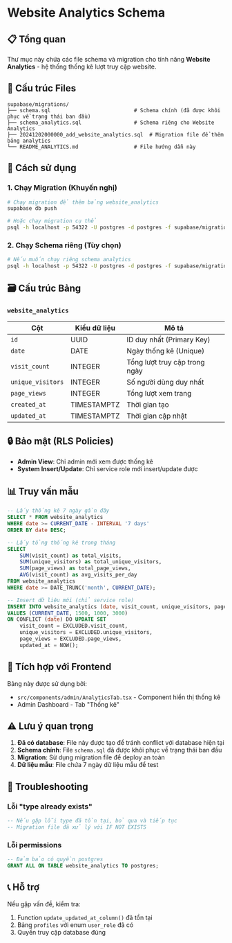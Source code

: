 # Website Analytics Schema

## 📋 Tổng quan

Thư mục này chứa các file schema và migration cho tính năng **Website Analytics** - hệ thống thống kê lượt truy cập website.

## 📁 Cấu trúc Files

```
supabase/migrations/
├── schema.sql                           # Schema chính (đã được khôi phục về trạng thái ban đầu)
├── schema_analytics.sql                 # Schema riêng cho Website Analytics
├── 20241202000000_add_website_analytics.sql  # Migration file để thêm bảng analytics
└── README_ANALYTICS.md                  # File hướng dẫn này
```

## 🚀 Cách sử dụng

### 1. **Chạy Migration (Khuyến nghị)**

```bash
# Chạy migration để thêm bảng website_analytics
supabase db push

# Hoặc chạy migration cụ thể
psql -h localhost -p 54322 -U postgres -d postgres -f supabase/migrations/20241202000000_add_website_analytics.sql
```

### 2. **Chạy Schema riêng (Tùy chọn)**

```bash
# Nếu muốn chạy riêng schema analytics
psql -h localhost -p 54322 -U postgres -d postgres -f supabase/migrations/schema_analytics.sql
```

## 🗃️ Cấu trúc Bảng

### `website_analytics`

| Cột | Kiểu dữ liệu | Mô tả |
|-----|-------------|-------|
| `id` | UUID | ID duy nhất (Primary Key) |
| `date` | DATE | Ngày thống kê (Unique) |
| `visit_count` | INTEGER | Tổng lượt truy cập trong ngày |
| `unique_visitors` | INTEGER | Số người dùng duy nhất |
| `page_views` | INTEGER | Tổng lượt xem trang |
| `created_at` | TIMESTAMPTZ | Thời gian tạo |
| `updated_at` | TIMESTAMPTZ | Thời gian cập nhật |

## 🔒 Bảo mật (RLS Policies)

- **Admin View**: Chỉ admin mới xem được thống kê
- **System Insert/Update**: Chỉ service role mới insert/update được

## 📊 Truy vấn mẫu

```sql
-- Lấy thống kê 7 ngày gần đây
SELECT * FROM website_analytics
WHERE date >= CURRENT_DATE - INTERVAL '7 days'
ORDER BY date DESC;

-- Lấy tổng thống kê trong tháng
SELECT
    SUM(visit_count) as total_visits,
    SUM(unique_visitors) as total_unique_visitors,
    SUM(page_views) as total_page_views,
    AVG(visit_count) as avg_visits_per_day
FROM website_analytics
WHERE date >= DATE_TRUNC('month', CURRENT_DATE);

-- Insert dữ liệu mới (chỉ service role)
INSERT INTO website_analytics (date, visit_count, unique_visitors, page_views)
VALUES (CURRENT_DATE, 1500, 1000, 3000)
ON CONFLICT (date) DO UPDATE SET
    visit_count = EXCLUDED.visit_count,
    unique_visitors = EXCLUDED.unique_visitors,
    page_views = EXCLUDED.page_views,
    updated_at = NOW();
```

## 🔧 Tích hợp với Frontend

Bảng này được sử dụng bởi:
- `src/components/admin/AnalyticsTab.tsx` - Component hiển thị thống kê
- Admin Dashboard - Tab "Thống kê"

## ⚠️ Lưu ý quan trọng

1. **Đã có database**: File này được tạo để tránh conflict với database hiện tại
2. **Schema chính**: File `schema.sql` đã được khôi phục về trạng thái ban đầu
3. **Migration**: Sử dụng migration file để deploy an toàn
4. **Dữ liệu mẫu**: File chứa 7 ngày dữ liệu mẫu để test

## 🐛 Troubleshooting

### Lỗi "type already exists"
```sql
-- Nếu gặp lỗi type đã tồn tại, bỏ qua và tiếp tục
-- Migration file đã xử lý với IF NOT EXISTS
```

### Lỗi permissions
```sql
-- Đảm bảo có quyền postgres
GRANT ALL ON TABLE website_analytics TO postgres;
```

## 📞 Hỗ trợ

Nếu gặp vấn đề, kiểm tra:
1. Function `update_updated_at_column()` đã tồn tại
2. Bảng `profiles` với enum `user_role` đã có
3. Quyền truy cập database đúng
